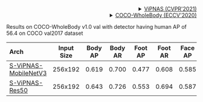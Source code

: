 <!-- [ALGORITHM] -->

<details>
<summary align="right"><a href="https://arxiv.org/abs/2105.10154">ViPNAS (CVPR'2021)</a></summary>

```bibtex
@article{xu2021vipnas,
  title={ViPNAS: Efficient Video Pose Estimation via Neural Architecture Search},
  author={Xu, Lumin and Guan, Yingda and Jin, Sheng and Liu, Wentao and Qian, Chen and Luo, Ping and Ouyang, Wanli and Wang, Xiaogang},
  booktitle={Proceedings of the IEEE conference on computer vision and pattern recognition},
  year={2021}
}
```

</details>

<!-- [DATASET] -->

<details>
<summary align="right"><a href="https://link.springer.com/chapter/10.1007/978-3-030-58545-7_12">COCO-WholeBody (ECCV'2020)</a></summary>

```bibtex
@inproceedings{jin2020whole,
  title={Whole-Body Human Pose Estimation in the Wild},
  author={Jin, Sheng and Xu, Lumin and Xu, Jin and Wang, Can and Liu, Wentao and Qian, Chen and Ouyang, Wanli and Luo, Ping},
  booktitle={Proceedings of the European Conference on Computer Vision (ECCV)},
  year={2020}
}
```

</details>

Results on COCO-WholeBody v1.0 val with detector having human AP of 56.4 on COCO val2017 dataset

| Arch                                    | Input Size | Body AP | Body AR | Foot AP | Foot AR | Face AP | Face AR | Hand AP | Hand AR | Whole AP | Whole AR |                   ckpt                   |                   log                   |
| :-------------------------------------- | :--------: | :-----: | :-----: | :-----: | :-----: | :-----: | :-----: | :-----: | :-----: | :------: | :------: | :--------------------------------------: | :-------------------------------------: |
| [S-ViPNAS-MobileNetV3](/configs/wholebody/2d_kpt_sview_rgb_img/topdown_heatmap/coco-wholebody/vipnas_mbv3_coco_wholebody_256x192.py) |  256x192   |  0.619  |  0.700  |  0.477  |  0.608  |  0.585  |  0.689  |  0.386  |  0.505  |  0.473   |  0.578   | [ckpt](https://download.openmmlab.com/mmpose/top_down/vipnas/vipnas_mbv3_coco_wholebody_256x192-0fee581a_20211205.pth) | [log](https://download.openmmlab.com/mmpose/top_down/vipnas/vipnas_mbv3_coco_wholebody_256x192_20211205.log.json) |
| [S-ViPNAS-Res50](/configs/wholebody/2d_kpt_sview_rgb_img/topdown_heatmap/coco-wholebody/vipnas_res50_coco_wholebody_256x192.py) |  256x192   |  0.643  |  0.726  |  0.553  |  0.694  |  0.587  |  0.698  |  0.410  |  0.529  |  0.495   |  0.607   | [ckpt](https://download.openmmlab.com/mmpose/top_down/vipnas/vipnas_res50_wholebody_256x192-49e1c3a4_20211112.pth) | [log](https://download.openmmlab.com/mmpose/top_down/vipnas/vipnas_res50_wholebody_256x192_20211112.log.json) |
